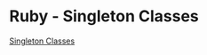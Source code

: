 # Ruby - Singleton Classes

[Singleton Classes](https://ruby-doc.org/core-2.7.1/doc/syntax/modules_and_classes_rdoc.html#label-Singleton+Classes)